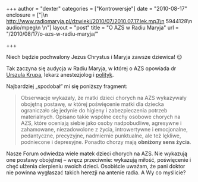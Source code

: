 +++
author = "dexter"
categories = ["Kontrowersje"]
date = "2010-08-17"
enclosure = ["|\n    http://www.radiomaryja.pl/dzwieki/2010/07/2010.07.17.lek.mp3\n    5944128\n    audio/mpeg\n    \n"]
layout = "post"
title = "O AZS w Radiu Maryja"
url = "/2010/08/17/o-azs-w-radiu-maryja/"

+++

Niech będzie pochwalony Jezus Chrystus i Maryja zawsze dziewica! 😉

Tak zaczyna się audycja w Radiu Maryja, w której o AZS opowiada dr [Urszula Krupa][1], lekarz anestezjolog i [polityk][2].

<!--
[Pobierz plik][3]
-->
  
</audio>
  
Najbardziej &#8222;spodobał&#8221; mi się poniższy fragment:

<!--more-->

> Obserwacje wykazały, że matki dzieci chorych na AZS wykazywały obojętną
> postawę, w której poświęcenie matki dla dziecka ograniczało się jedynie do
> higieny i zabezpieczenia potrzeb materialnych. Opisano takie wspólne cechy
> osobowe chorych na AZS, które oceniają siebie jako osoby nadpobudliwe,
> agresywne i zahamowane, niezadowolone z życia, introwertywne i emocjonalne,
> pedantyczne, precyzyjne, nadmiernie punktualne, ale też lękliwe, podniecone i
> depresyjne. Ponadto chorzy mają **obniżony sens życia**.

Nasze Forum odwiedza wiele matek dzieci chorych na AZS. Nie wykazują one postawy
obojętnej &#8211; wręcz przeciwnie: wykazują miłość, poświęcenie i chęć ulżenia
cierpieniu swoich dzieci. Osobiście uważam, że pani doktor nie powinna wygłaszać
takich herezji na antenie radia. A Wy co myślicie?

 [1]: http://pl.wikipedia.org/wiki/Urszula_Krupa
 [2]: http://img.interia.pl/rozrywka/nimg/Polityka_1666989.jpg
 [3]: http://www.radiomaryja.pl/dzwieki/2010/07/2010.07.17.lek.mp3

